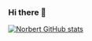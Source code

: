 ### Hi there 👋

[![Norbert GitHub stats](https://github-readme-stats.vercel.app/api?username=NorbertNAder)](https://github.com/NorbertNader/github-readme-stats)


<!--
**NorbertNader/NorbertNader** is a ✨ _special_ ✨ repository because its `README.md` (this file) appears on your GitHub profile.

Here are some ideas to get you started:

- 🔭 I’m currently working on ...
- 🌱 I’m currently learning ...
- 👯 I’m looking to collaborate on ...
- 🤔 I’m looking for help with ...
- 💬 Ask me about ...
- 📫 How to reach me: ...
- 😄 Pronouns: ...
- ⚡ Fun fact: ...
-->
